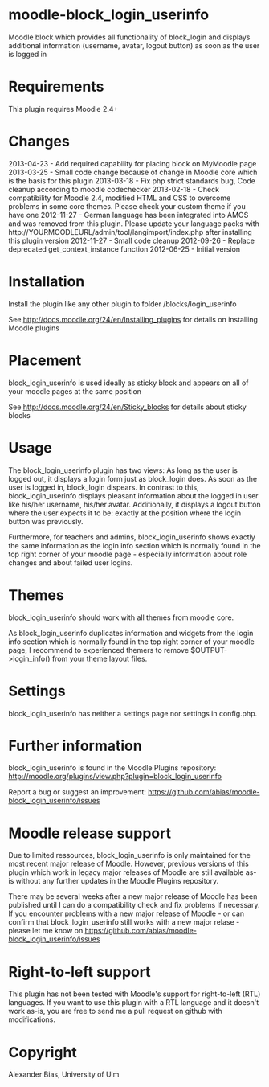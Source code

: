 moodle-block_login_userinfo
===========================
Moodle block which provides all functionality of block_login and displays additional information (username, avatar, logout button) as soon as the user is logged in


Requirements
============
This plugin requires Moodle 2.4+


Changes
=======
2013-04-23 - Add required capability for placing block on MyMoodle page
2013-03-25 - Small code change because of change in Moodle core which is the basis for this plugin
2013-03-18 - Fix php strict standards bug, Code cleanup according to moodle codechecker
2013-02-18 - Check compatibility for Moodle 2.4, modified HTML and CSS to overcome problems in some core themes. Please check your custom theme if you have one
2012-11-27 - German language has been integrated into AMOS and was removed from this plugin. Please update your language packs with http://YOURMOODLEURL/admin/tool/langimport/index.php after installing this plugin version
2012-11-27 - Small code cleanup
2012-09-26 - Replace deprecated get_context_instance function
2012-06-25 - Initial version


Installation
============
Install the plugin like any other plugin to folder
/blocks/login_userinfo

See http://docs.moodle.org/24/en/Installing_plugins for details on installing Moodle plugins


Placement
=========
block_login_userinfo is used ideally as sticky block and appears on all of your moodle pages at the same position

See http://docs.moodle.org/24/en/Sticky_blocks for details about sticky blocks


Usage
=====
The block_login_userinfo plugin has two views:
As long as the user is logged out, it displays a login form just as block_login does.
As soon as the user is logged in, block_login dispears. In contrast to this, block_login_userinfo displays pleasant information about the logged in user like his/her username, his/her avatar. Additionally, it displays a logout button where the user expects it to be: exactly at the position where the login button was previously.

Furthermore, for teachers and admins, block_login_userinfo shows exactly the same information as the login info section which is normally found in the top right corner of your moodle page - especially information about role changes and about failed user logins.


Themes
======
block_login_userinfo should work with all themes from moodle core.

As block_login_userinfo duplicates information and widgets from the login info section which is normally found in the top right corner of your moodle page, I recommend to experienced themers to remove $OUTPUT->login_info() from your theme layout files.


Settings
========
block_login_userinfo has neither a settings page nor settings in config.php.


Further information
===================
block_login_userinfo is found in the Moodle Plugins repository: http://moodle.org/plugins/view.php?plugin=block_login_userinfo

Report a bug or suggest an improvement: https://github.com/abias/moodle-block_login_userinfo/issues


Moodle release support
======================
Due to limited ressources, block_login_userinfo is only maintained for the most recent major release of Moodle. However, previous versions of this plugin which work in legacy major releases of Moodle are still available as-is without any further updates in the Moodle Plugins repository.

There may be several weeks after a new major release of Moodle has been published until I can do a compatibility check and fix problems if necessary. If you encounter problems with a new major release of Moodle - or can confirm that block_login_userinfo still works with a new major relase - please let me know on https://github.com/abias/moodle-block_login_userinfo/issues


Right-to-left support
=====================
This plugin has not been tested with Moodle's support for right-to-left (RTL) languages.
If you want to use this plugin with a RTL language and it doesn't work as-is, you are free to send me a pull request on
github with modifications.


Copyright
=========
Alexander Bias, University of Ulm
